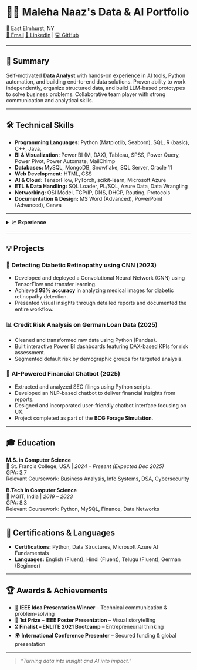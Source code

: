 # 👩‍💻 Maleha Naaz's Data & AI Portfolio

📍 East Elmhurst, NY  
[📧 Email](mailto:malehanaaz6@gmail.com)
[🔗 LinkedIn](https://linkedin.com/in/YOUR_LINK_HERE) | [💻 GitHub](https://github.com/YOUR_USERNAME)

---

## 🚀 Summary

Self-motivated **Data Analyst** with hands-on experience in AI tools, Python automation, and building end-to-end data solutions. Proven ability to work independently, organize structured data, and build LLM-based prototypes to solve business problems. Collaborative team player with strong communication and analytical skills.

---

## 🛠️ Technical Skills

- **Programming Languages:** Python (Matplotlib, Seaborn), SQL, R (basic), C++, Java,  
- **BI & Visualization:** Power BI (M, DAX), Tableau, SPSS, Power Query, Power Pivot, Power Automate, MailChimp  
- **Databases:** MySQL, MongoDB, Snowflake, SQL Server, Oracle 11
- **Web Development:** HTML, CSS
- **AI & Cloud:** TensorFlow, PyTorch, scikit-learn, Microsoft Azure  
- **ETL & Data Handling:** SQL Loader, PL/SQL, Azure Data, Data Wrangling  
- **Networking:** OSI Model, TCP/IP, DNS, DHCP, Routing, Protocols  
- **Documentation & Design:** MS Word (Advanced), PowerPoint (Advanced), Canva  

---

<details>
<summary><strong>📈 Experience</strong></summary>

### 🎓 Graduate Engineer Intern | LTIMindtree  
📆 Feb 2023 – Jun 2023  
- Completed IGNITE Internship Program (82% score).  
- Trained on SQL, MongoDB, HTML/CSS, Cloud Computing.  
- Debugged system errors, handled structured and unstructured data.  
- Improved data processing efficiency through automation (add specific impact if available).

### ☁️ Azure AI Training | Microsoft  
📆 Mar 2023  
- Built AI solutions with Azure services: Computer Vision, NLP, LLM, and Speech.  
- Hands-on tasks in training and deployment.  
- Gained knowledge of secure data handling and cloud authentication.

</details>

---

## 💡 Projects

### 🧠 Detecting Diabetic Retinopathy using CNN (2023)  
- Developed and deployed a Convolutional Neural Network (CNN) using TensorFlow and transfer learning.  
- Achieved **98% accuracy** in analyzing medical images for diabetic retinopathy detection.  
- Presented visual insights through detailed reports and documented the entire workflow.

### 📊 Credit Risk Analysis on German Loan Data (2025)  
- Cleaned and transformed raw data using Python (Pandas).  
- Built interactive Power BI dashboards featuring DAX-based KPIs for risk assessment.  
- Segmented default risk by demographic groups for targeted analysis.

### 🤖 AI-Powered Financial Chatbot (2025)  
- Extracted and analyzed SEC filings using Python scripts.  
- Developed an NLP-based chatbot to deliver financial insights from reports.  
- Designed and incorporated user-friendly chatbot interface focusing on UX.  
- Project completed as part of the **BCG Forage Simulation**.

---

## 🎓 Education

**M.S. in Computer Science**  
📍 St. Francis College, USA | *2024 – Present (Expected Dec 2025)*  
GPA: 3.7  
Relevant Coursework: Business Analysis, Info Systems, DSA, Cybersecurity

**B.Tech in Computer Science**  
📍 MGIT, India | *2019 – 2023*  
GPA: 8.3  
Relevant Coursework: Python, MySQL, Finance, Data Networks

---

## 📜 Certifications & Languages

- **Certifications:** Python, Data Structures, Microsoft Azure AI Fundamentals  
- **Languages:** English (Fluent), Hindi (Fluent), Telugu (Fluent), German (Beginner)

---

## 🏆 Awards & Achievements

- 🥇 **IEEE Idea Presentation Winner** – Technical communication & problem-solving  
- 🥇 **1st Prize – IEEE Poster Presentation** – Visual storytelling  
- 🎖️ **Finalist – ENLITE 2021 Bootcamp** – Entrepreneurial thinking  
- 🌍 **International Conference Presenter** – Secured funding & global presentation  

---

> *“Turning data into insight and AI into impact.”*
